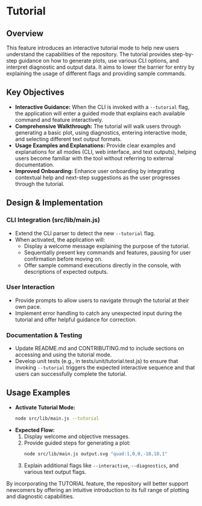 # Tutorial

## Overview
This feature introduces an interactive tutorial mode to help new users understand the capabilities of the repository. The tutorial provides step-by-step guidance on how to generate plots, use various CLI options, and interpret diagnostic and output data. It aims to lower the barrier for entry by explaining the usage of different flags and providing sample commands.

## Key Objectives
- **Interactive Guidance:** When the CLI is invoked with a `--tutorial` flag, the application will enter a guided mode that explains each available command and feature interactively.
- **Comprehensive Walkthrough:** The tutorial will walk users through generating a basic plot, using diagnostics, entering interactive mode, and selecting different text output formats.
- **Usage Examples and Explanations:** Provide clear examples and explanations for all modes (CLI, web interface, and text outputs), helping users become familiar with the tool without referring to external documentation.
- **Improved Onboarding:** Enhance user onboarding by integrating contextual help and next-step suggestions as the user progresses through the tutorial.

## Design & Implementation
### CLI Integration (src/lib/main.js)
- Extend the CLI parser to detect the new `--tutorial` flag.
- When activated, the application will:
  - Display a welcome message explaining the purpose of the tutorial.
  - Sequentially present key commands and features, pausing for user confirmation before moving on.
  - Offer sample command executions directly in the console, with descriptions of expected outputs.

### User Interaction
- Provide prompts to allow users to navigate through the tutorial at their own pace.
- Implement error handling to catch any unexpected input during the tutorial and offer helpful guidance for correction.

### Documentation & Testing
- Update README.md and CONTRIBUTING.md to include sections on accessing and using the tutorial mode.
- Develop unit tests (e.g., in tests/unit/tutorial.test.js) to ensure that invoking `--tutorial` triggers the expected interactive sequence and that users can successfully complete the tutorial.

## Usage Examples
- **Activate Tutorial Mode:**
  ```bash
  node src/lib/main.js --tutorial
  ```
- **Expected Flow:**
  1. Display welcome and objective messages.
  2. Provide guided steps for generating a plot:
     ```bash
     node src/lib/main.js output.svg "quad:1,0,0,-10,10,1"
     ```
  3. Explain additional flags like `--interactive`, `--diagnostics`, and various text output flags.

By incorporating the TUTORIAL feature, the repository will better support newcomers by offering an intuitive introduction to its full range of plotting and diagnostic capabilities.